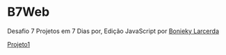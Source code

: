 # B7Web

Desafio 7 Projetos em 7 Dias por, Edição JavaScript por <a href="https://github.com/bonieky"> Bonieky Larcerda </a>

<a href="https://www.b7web.com.br/d7/?d=1"> Projeto1 </a>
